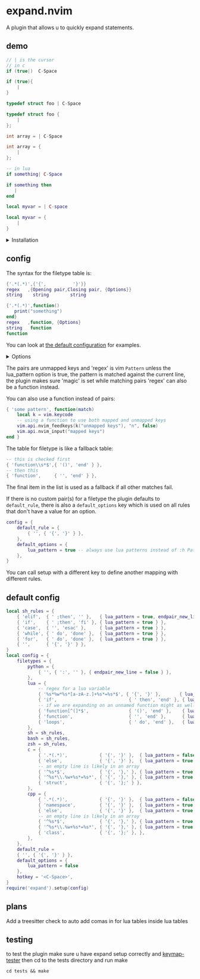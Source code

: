 # expand.nvim
A plugin that allows u to quickly expand statements.
## demo 
```c
// | is the cursor
// in c 
if (true|)  C-Space

if (true){
    |
}

typedef struct foo | C-Space

typedef struct foo {
    |
};

int array = | C-Space

int array = {
    |
};
```
```lua
-- in lua
if something| C-Space

if something then
   |
end

local myvar = | C-space

local myvar = {
    |
}
```

<details>
<summary>Installation</summary>

lazy
```lua
{
    "Sam-programs/expand.nvim",
    dependencies = { 'Sam-Programs/indent.nvim' },
    event = 'InsertEnter',
    opts = {

    }
}
```
packer
```lua
use {
    "Sam-programs/expand.nvim",
    requires = { 'Sam-Programs/indent.nvim' }, 
    config = function() require("expand").setup {} end
}
```
vim-plug
```vim
Plug 'Sam-Programs/expand.nvim'
Plug 'Sam-Programs/indent.nvim'

lua << EOF
require("expand").setup {}
EOF
```

</details>

## config
The syntax for the filetype table is:
```lua
{'.*(.*)',{'{',          '}'}}
regex   ,{Opening pair,Closing pair, {Options}}
string    string        string        

{'.*(.*)',function() 
   print("something")
end}
regex   ,function, {Options}
string   function 
function  
```
You can look at [the default configuration](#default-config) for examples.

<details>
<summary>Options</summary>

```lua
go_to_end  -- whether you should move out of pairs before adding the end pair or not
do_nothing -- useful if you you accidentally press <C-space>
endpair_new_line -- endpairs don't get a new line eg
lua_pattern -- use :h lua-patterns instead of :h Pattern
```
</details>

The pairs are unmapped keys and 'regex' is vim `Pattern` unless the lua_pattern option is true, the pattern is matched against the current line, the plugin makes sure 'magic' is set while matching pairs
'regex' can also be a function instead.

You can also use a function instead of pairs:
```lua
{ 'some pattern', function(match)
    local k = vim.keycode
    -- using a function to use both mapped and unmapped keys
    vim.api.nvim_feedkeys(k("unmapped keys"), "n", false)
    vim.api.nvim_input("mapped keys")
end }
```

The table for filetype is like a fallback table:
```lua
-- this is checked first 
{ 'function\\s*$',{ '()', 'end' } },
-- then this
{ 'function',     { '', 'end' } },
```
The final item in the list is used as a fallback if all other matches fail.

If there is no custom pair(s) for a filetype the plugin defaults to `default_rule`, there is also a `default_options` key which is used on all rules that don't have a value for an option.
```lua
config = {
    default_rule = {
        { '', { '{', '}' } },
    },
    default_options = {
        lua_pattern = true -- always use lua patterns instead of :h Pattern 
    },
}
```
You can call setup with a different key to define another mapping with different rules.
## default config
```lua
local sh_rules = {
    { 'elif',  { ' ;then', '' },   { lua_pattern = true, endpair_new_line = false } },
    { 'if',    { ' ;then', 'fi' }, { lua_pattern = true } },
    { 'case',  { '', 'esac' },     { lua_pattern = true } },
    { 'while', { ' do', 'done' },  { lua_pattern = true } },
    { 'for',   { ' do', 'done' },  { lua_pattern = true } },
    { '',      { '{', '}' } },
}
local config = {
    filetypes = {
        python = {
            { '', { ':', '' }, { endpair_new_line = false } },
        },
        lua = {
            -- regex for a lua variable
            { '%s*%w*%s*[a-zA-z.]+%s*=%s*$', { '{', '}' },       { lua_pattern = true } },
            { 'if',                           { ' then', 'end' }, { lua_pattern = true } },
            -- if we are expanding on an unnamed function might as well add the pairs
            { 'function[^(]*$',               { '()', 'end' },    { lua_pattern = true, go_to_end = false } },
            { 'function',                     { '', 'end' },      { lua_pattern = true } },
            { 'loops',                        { ' do', 'end' },   { lua_pattern = true } },
        },
        sh = sh_rules,
        bash = sh_rules,
        zsh = sh_rules,
        c = {
            { '.*(.*)',            { '{', '}' },  { lua_pattern = false } },
            { 'else',              { '{', '}' },  { lua_pattern = true } },
            -- an empty line is likely in an array
            { '^%s*$',             { '{', '},' }, { lua_pattern = true } },
            { '^%s*\\.%w+%s*=%s*', { '{', '},' }, { lua_pattern = true } },
            { 'struct',            { '{', '};' } },
        },
        cpp = {
            { '.*(.*)',            { '{', '}' },  { lua_pattern = false } },
            { 'namespace',         { '{', '}' },  { lua_pattern = true } },
            { 'else',              { '{', '}' },  { lua_pattern = true } },
            -- an empty line is likely in an array
            { '^%s*$',             { '{', '},' }, { lua_pattern = true } },
            { '^%s*\\.%w+%s*=%s*', { '{', '},' }, { lua_pattern = true } },
            { 'class',             { '{', '};' }, },
        },
    },
    default_rule = 
    { '', { '{', '}' } },
    default_options = {
        lua_pattern = false
    },
    hotkey = '<C-Space>',
}
require('expand').setup(config)
```
## plans
Add a treesitter check to auto add comas in for lua tables inside lua tables  
## testing
to test the plugin make sure u have expand setup correctly and [keymap-tester](https://github.com/Sam-programs/keymap-tester.nvim)
then cd to the tests directory and run make
```
cd tests && make
```

